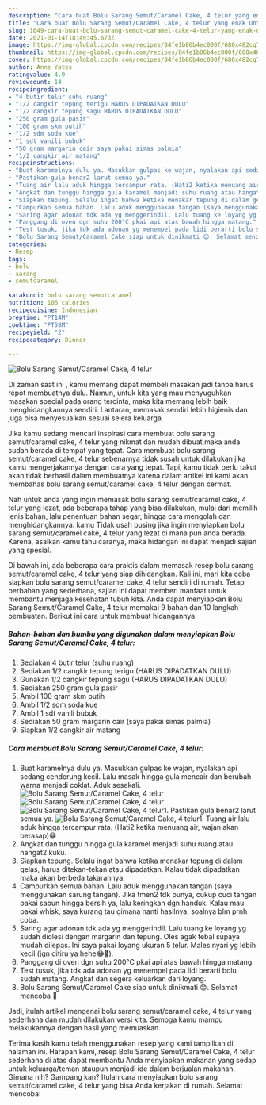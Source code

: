 ```yaml
---
description: "Cara buat Bolu Sarang Semut/Caramel Cake, 4 telur yang enak Untuk Jualan"
title: "Cara buat Bolu Sarang Semut/Caramel Cake, 4 telur yang enak Untuk Jualan"
slug: 1049-cara-buat-bolu-sarang-semut-caramel-cake-4-telur-yang-enak-untuk-jualan
date: 2021-01-14T18:49:45.673Z
image: https://img-global.cpcdn.com/recipes/84fe1b86b4ec000f/680x482cq70/bolu-sarang-semutcaramel-cake-4-telur-foto-resep-utama.jpg
thumbnail: https://img-global.cpcdn.com/recipes/84fe1b86b4ec000f/680x482cq70/bolu-sarang-semutcaramel-cake-4-telur-foto-resep-utama.jpg
cover: https://img-global.cpcdn.com/recipes/84fe1b86b4ec000f/680x482cq70/bolu-sarang-semutcaramel-cake-4-telur-foto-resep-utama.jpg
author: Anne Yates
ratingvalue: 4.9
reviewcount: 14
recipeingredient:
- "4 butir telur suhu ruang"
- "1/2 cangkir tepung terigu HARUS DIPADATKAN DULU"
- "1/2 cangkir tepung sagu HARUS DIPADATKAN DULU"
- "250 gram gula pasir"
- "100 gram skm putih"
- "1/2 sdm soda kue"
- "1 sdt vanili bubuk"
- "50 gram margarin cair saya pakai simas palmia"
- "1/2 cangkir air matang"
recipeinstructions:
- "Buat karamelnya dulu ya. Masukkan gulpas ke wajan, nyalakan api sedang cenderung kecil. Lalu masak hingga gula mencair dan berubah warna menjadi coklat. Aduk sesekali."
- "Pastikan gula benar2 larut semua ya."
- "Tuang air lalu aduk hingga tercampur rata. (Hati2 ketika menuang air, wajan akan berasap)😁"
- "Angkat dan tunggu hingga gula karamel menjadi suhu ruang atau hangat2 kuku."
- "Siapkan tepung. Selalu ingat bahwa ketika menakar tepung di dalam gelas, harus ditekan-tekan atau dipadatkan. Kalau tidak dipadatkan maka akan berbeda takarannya."
- "Campurkan semua bahan. Lalu aduk menggunakan tangan (saya menggunakan sarung tangan). Jika tmen2 tdk punya, cukup cuci tangan pakai sabun hingga bersih ya, lalu keringkan dgn handuk. Kalau mau pakai whisk, saya kurang tau gimana nanti hasilnya, soalnya blm prnh coba."
- "Saring agar adonan tdk ada yg menggerindil. Lalu tuang ke loyang yg sudah diolesi dengan margarin dan tepung. Oles agak tebal supaya mudah dilepas. Ini saya pakai loyang ukuran 5 telur. Males nyari yg lebih kecil (jgn ditiru ya hehe😂🤣)."
- "Panggang di oven dgn suhu 200°C pkai api atas bawah hingga matang."
- "Test tusuk, jika tdk ada adonan yg menempel pada lidi berarti bolu sudah matang. Angkat dan segera keluarkan dari loyang."
- "Bolu Sarang Semut/Caramel Cake siap untuk dinikmati 😊. Selamat mencoba 💞"
categories:
- Resep
tags:
- bolu
- sarang
- semutcaramel

katakunci: bolu sarang semutcaramel 
nutrition: 106 calories
recipecuisine: Indonesian
preptime: "PT14M"
cooktime: "PT58M"
recipeyield: "2"
recipecategory: Dinner

---
```



![Bolu Sarang Semut/Caramel Cake, 4 telur](https://img-global.cpcdn.com/recipes/84fe1b86b4ec000f/680x482cq70/bolu-sarang-semutcaramel-cake-4-telur-foto-resep-utama.jpg)

Di zaman  saat ini , kamu memang dapat membeli masakan jadi tanpa harus repot membuatnya dulu. Namun, untuk kita yang mau menyuguhkan masakan special pada orang tercinta, maka kita memang lebih baik menghidangkannya sendiri. Lantaran, memasak sendiri lebih higienis dan juga bisa menyesuaikan sesuai selera keluarga.

Jika kamu sedang mencari inspirasi cara membuat bolu sarang semut/caramel cake, 4 telur yang nikmat dan mudah dibuat,maka anda sudah berada di tempat yang tepat. Cara membuat bolu sarang semut/caramel cake, 4 telur  sebenarnya tidak susah untuk dilakukan jika kamu mengerjakannya dengan cara yang tepat. Tapi, kamu tidak perlu takut akan tidak berhasil dalam membuatnya 
karena dalam artikel ini kami akan membahas bolu sarang semut/caramel cake, 4 telur dengan cermat.  



Nah untuk anda yang ingin memasak bolu sarang semut/caramel cake, 4 telur yang lezat, ada beberapa tahap yang bisa dilakukan, mulai dari memilih jenis bahan, lalu penentuan bahan segar, hingga cara mengolah dan menghidangkannya. kamu Tidak usah pusing jika ingin menyiapkan bolu sarang semut/caramel cake, 4 telur yang lezat di mana pun anda berada. Karena, asalkan kamu  tahu caranya, maka hidangan ini dapat menjadi sajian yang spesial.

Di bawah ini, ada beberapa cara praktis  dalam memasak resep bolu sarang semut/caramel cake, 4 telur yang siap dihidangkan. Kali ini, mari kita coba siapkan bolu sarang semut/caramel cake, 4 telur sendiri di rumah. Tetap berbahan yang sederhana, sajian ini dapat memberi manfaat untuk membantu menjaga kesehatan tubuh kita. Anda dapat menyiapkan Bolu Sarang Semut/Caramel Cake, 4 telur memakai 9 bahan dan 10 langkah pembuatan. Berikut ini cara untuk membuat hidangannya.

<!--inarticleads1-->

##### Bahan-bahan dan bumbu yang digunakan dalam menyiapkan Bolu Sarang Semut/Caramel Cake, 4 telur:

1. Sediakan 4 butir telur (suhu ruang)
1. Sediakan 1/2 cangkir tepung terigu (HARUS DIPADATKAN DULU)
1. Gunakan 1/2 cangkir tepung sagu (HARUS DIPADATKAN DULU)
1. Sediakan 250 gram gula pasir
1. Ambil 100 gram skm putih
1. Ambil 1/2 sdm soda kue
1. Ambil 1 sdt vanili bubuk
1. Sediakan 50 gram margarin cair (saya pakai simas palmia)
1. Siapkan 1/2 cangkir air matang




<!--inarticleads2-->

##### Cara membuat Bolu Sarang Semut/Caramel Cake, 4 telur:

1. Buat karamelnya dulu ya. Masukkan gulpas ke wajan, nyalakan api sedang cenderung kecil. Lalu masak hingga gula mencair dan berubah warna menjadi coklat. Aduk sesekali.
<img src="https://img-global.cpcdn.com/steps/280c62d6a7f1234c/160x128cq70/bolu-sarang-semutcaramel-cake-4-telur-langkah-memasak-1-foto.jpg" alt="Bolu Sarang Semut/Caramel Cake, 4 telur"><img src="https://img-global.cpcdn.com/steps/1a495cbb5ed0d814/160x128cq70/bolu-sarang-semutcaramel-cake-4-telur-langkah-memasak-1-foto.jpg" alt="Bolu Sarang Semut/Caramel Cake, 4 telur"><img src="https://img-global.cpcdn.com/steps/60369f9e42953bf2/160x128cq70/bolu-sarang-semutcaramel-cake-4-telur-langkah-memasak-1-foto.jpg" alt="Bolu Sarang Semut/Caramel Cake, 4 telur">1. Pastikan gula benar2 larut semua ya.
<img src="https://img-global.cpcdn.com/steps/e4b9b54c58621833/160x128cq70/bolu-sarang-semutcaramel-cake-4-telur-langkah-memasak-2-foto.jpg" alt="Bolu Sarang Semut/Caramel Cake, 4 telur">1. Tuang air lalu aduk hingga tercampur rata. (Hati2 ketika menuang air, wajan akan berasap)😁
1. Angkat dan tunggu hingga gula karamel menjadi suhu ruang atau hangat2 kuku.
1. Siapkan tepung. Selalu ingat bahwa ketika menakar tepung di dalam gelas, harus ditekan-tekan atau dipadatkan. Kalau tidak dipadatkan maka akan berbeda takarannya.
1. Campurkan semua bahan. Lalu aduk menggunakan tangan (saya menggunakan sarung tangan). Jika tmen2 tdk punya, cukup cuci tangan pakai sabun hingga bersih ya, lalu keringkan dgn handuk. Kalau mau pakai whisk, saya kurang tau gimana nanti hasilnya, soalnya blm prnh coba.
1. Saring agar adonan tdk ada yg menggerindil. Lalu tuang ke loyang yg sudah diolesi dengan margarin dan tepung. Oles agak tebal supaya mudah dilepas. Ini saya pakai loyang ukuran 5 telur. Males nyari yg lebih kecil (jgn ditiru ya hehe😂🤣).
1. Panggang di oven dgn suhu 200°C pkai api atas bawah hingga matang.
1. Test tusuk, jika tdk ada adonan yg menempel pada lidi berarti bolu sudah matang. Angkat dan segera keluarkan dari loyang.
1. Bolu Sarang Semut/Caramel Cake siap untuk dinikmati 😊. Selamat mencoba 💞




Jadi, itulah artikel mengenai  bolu sarang semut/caramel cake, 4 telur  yang sederhana dan mudah dilakukan versi kita. Semoga kamu mampu melakukannya dengan hasil yang memuaskan. 

Terima kasih kamu telah menggunakan resep yang kami tampilkan di halaman ini. Harapan kami, resep  Bolu Sarang Semut/Caramel Cake, 4 telur sederhana di atas dapat membantu Anda menyiapkan makanan yang sedap untuk keluarga/teman ataupun menjadi ide dalam berjualan makanan. Gimana nih? Gampang kan? Itulah cara menyiapkan bolu sarang semut/caramel cake, 4 telur yang bisa Anda kerjakan di rumah. Selamat mencoba!

